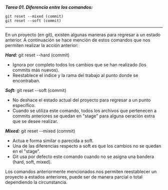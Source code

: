 ___Tarea 01. Diferencia entre los comandos:___

    git reset --mixed (commit)    
    git reset --soft (commit)  

___

En un proyecto (en git), existen algunas maneras para regresar a un estado anterior. A continuación se hace mención de estos comandos que nos permiten realizar la acción anterior:  

___Hard:___   git reset --hard (commit)  
* Ignora por completo todos los cambios que se han realizado (los commits más nuevos).  
* Reestablece el indice y la rama del trabajo al punto donde se encontraban.  

___Soft:___   git reset --soft (commit)  
* No deshace el estado actual del proyecto para regresar a un punto específico.
* Cuando se utiliza este comando, todos los archivos que pertenecen a commits anteriores se quedan en "stage" para alguna oeración extra que se desee realizar.  

___Mixed:___    git reset --mixed (commit)  
* Actua e forma similar o parecida a soft.
* Una de las diferencias respecto a soft es que los cambios no se quedan en el "stage".
* Git usa por defecto este comando cuando no se asigna una bandera (hard, soft, mixed).  

Los comandos anteriormente mencionados nos permiten reestablecer un proyecto a estados anteriores, puede ser de manera parcial o total dependiendo la circunstancia. 
 

    
